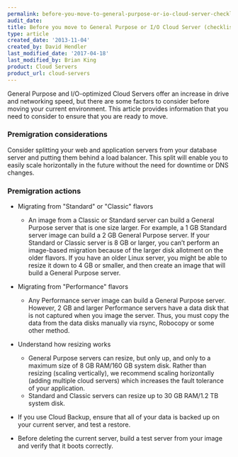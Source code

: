 ```yaml
---
permalink: before-you-move-to-general-purpose-or-io-cloud-server-checklist/
audit_date:
title: Before you move to General Purpose or I/O Cloud Server (checklist)
type: article
created_date: '2013-11-04'
created_by: David Hendler
last_modified_date: '2017-04-18'
last_modified_by: Brian King
product: Cloud Servers
product_url: cloud-servers
---
```


General Purpose and I/O-optimized Cloud Servers offer an increase in
drive and networking speed, but there are some factors to consider before
moving your current environment. This article provides information
that you need to consider to ensure that you are ready to move.

### Premigration considerations

Consider splitting your web and application servers from your database
server and putting them behind a load balancer. This split will enable
you to easily scale horizontally in the future without the need for
downtime or DNS changes.

### Premigration actions

-   Migrating from "Standard" or "Classic" flavors
    - An image from a Classic or Standard server can build a General Purpose server that is one size larger. For example, a 1 GB Standard server image can build a 2 GB General Purpose server. If your Standard or Classic server is 8 GB or larger, you can’t perform an image-based migration because of the larger disk allotment on the older flavors. If you have an older Linux server, you might be able to resize it down to 4 GB or smaller, and then create an image that will build a General Purpose server.

-  Migrating from "Performance" flavors 
    - Any Performance server image can build a General Purpose server. However, 2 GB and larger Performance servers have a data disk that is not captured when you image the server. Thus, you must copy the data from the data disks manually via rsync, Robocopy or some other method.
    
-  Understand how resizing works
    - General Purpose servers can resize, but only up, and only to a maximum size of 8 GB RAM/160 GB system disk. Rather than resizing (scaling vertically), we recommend scaling horizontally (adding multiple cloud servers) which increases the fault tolerance of your application.
    - Standard and Classic servers can resize up to 30 GB RAM/1.2 TB system disk. 
    
-   If you use Cloud Backup, ensure that all of your data is backed up on your current server, and test a restore.

-   Before deleting the current server, build a test server from your image and verify that it boots correctly.
